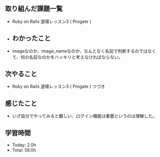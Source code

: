 ## 取り組んだ課題一覧
- Ruby on Rails 道場レッスン3 ( Progate )
- ## わかったこと
- imageなのか、image_nameなのか、なんとなく名前で判断するのではなくて、何の名前なのかをハッキリと考えなければならない。
## 次やること
- Ruby on Rails 道場レッスン3 ( Progate ) つづき
## 感じたこと
- いざ自分でやってみると難しい、ログイン機能は重要というのは理解した。
## 学習時間
- Today: 2.0h
- Total: 58.0h
